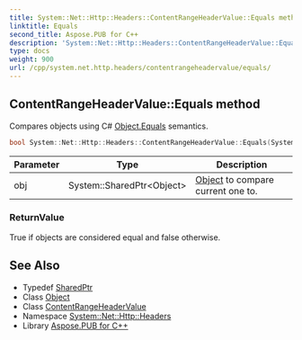 ```yaml
---
title: System::Net::Http::Headers::ContentRangeHeaderValue::Equals method
linktitle: Equals
second_title: Aspose.PUB for C++
description: 'System::Net::Http::Headers::ContentRangeHeaderValue::Equals method. Compares objects using C# Object.Equals semantics in C++.'
type: docs
weight: 900
url: /cpp/system.net.http.headers/contentrangeheadervalue/equals/
---
```

## ContentRangeHeaderValue::Equals method


Compares objects using C# [Object.Equals](../../../system/object/equals/) semantics.

```cpp
bool System::Net::Http::Headers::ContentRangeHeaderValue::Equals(System::SharedPtr<Object> obj) override
```


| Parameter | Type | Description |
| --- | --- | --- |
| obj | System::SharedPtr\<Object\> | [Object](../../../system/object/) to compare current one to. |

### ReturnValue

True if objects are considered equal and false otherwise.

## See Also

* Typedef [SharedPtr](../../../system/sharedptr/)
* Class [Object](../../../system/object/)
* Class [ContentRangeHeaderValue](../)
* Namespace [System::Net::Http::Headers](../../)
* Library [Aspose.PUB for C++](../../../)

